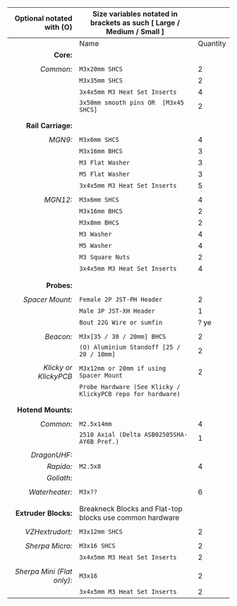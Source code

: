 |             Optional notated with (O) | Size variables notated in brackets as such [ Large / Medium / Small ] |          |
|--------------------------------------:|-----------------------------------------------------------------------|----------|
|                                       | Name                                                                  | Quantity |
|                                **Core:** |                                                                       |          |
|                                       |                                                                       |          |
|                               *Common:* | `M3x20mm SHCS`                                                    | 2        |
|                                       | `M3x35mm SHCS`                                                          | 2        |
|                                       | `3x4x5mm M3 Heat Set Inserts`                                           | 4        |
|                                       | `3x50mm smooth pins OR  [M3x45 SHCS]`                                   | 2        |
|                                       |                                                                       |          |
|                                       |                                                                       |          |
|                        **Rail Carriage:** |                                                                       |          |
|                                       |                                                                       |          |
|                                 *MGN9:* | `M3x6mm SHCS`                                                           | 4        |
|                                       | `M3x16mm BHCS`                                                          | 3        |
|                                       | `M3 Flat Washer`                                                        | 3        |
|                                       | `M5 Flat Washer`                                                        | 3        |
|                                       | `3x4x5mm M3 Heat Set Inserts`                                           | 5        |
|                                       |                                                                       |          |
|                               *MGN12:* | `M3x6mm SHCS`                                                           | 4        |
|                                       | `M3x16mm BHCS`                                                          | 2        |
|                                       | `M3x8mm BHCS`                                                           | 2        |
|                                       | `M3 Washer`                                                             | 4        |
|                                       | `M5 Washer`                                                             | 4        |
|                                       | `M3 Square Nuts`                                                        | 2        |
|                                       | `3x4x5mm M3 Heat Set Inserts`                                           | 4        |
|                                       |                                                                       |          |
|                                       |                                                                       |          |
|                               **Probes:** |                                                                       |          |
|                                       |                                                                       |          |
|                         *Spacer Mount:* | `Female 2P JST-PH Header`                                               | 2        |
|                                       | `Male 3P JST-XH Header`                                                 | 1        |
|                                       | `Bout 22G Wire or sumfin`                                               | ? ye     |
|                                       |                                                                       |          |
|                               *Beacon:* | `M3x[35 / 30 / 20mm] BHCS`                                              | 2        |
|                                       | `(O) Aluminium Standoff [25 / 20 / 10mm] `                              | 2        |
|                                       |                                                                       |          |
|                   *Klicky or KlickyPCB* | `M3x12mm or 20mm if using Spacer Mount`                                 | 2        |
|                                       | `Probe Hardware (See Klicky / KlickyPCB repo for hardware)`             |          |
|                                       |                                                                       |          |
|                                       |                                                                       |          |
|                        **Hotend Mounts:** |                                                                       |          |
|                                       |                                                                       |          |
|                               *Common:* | `M2.5x14mm `                                                            | 4        |
|                                       | `2510 Axial (Delta ASB02505SHA-AY6B Pref.)`                             | 1        |
|                                       |                                                                       |          |
|                            *DragonUHF:* |                                                                       |          |
|                               *Rapido:* | `M2.5x8 `                                                               | 4        |
|                              *Goliath:* |                                                                       |          |
|                                       |                                                                       |          |
|                          *Waterheater:* | `M3x??`                                                                 | 6        |
|                                       |                                                                       |          |
|                                       |                                                                       |          |
|                      **Extruder Blocks:** |   Breakneck Blocks and Flat-top blocks use common hardware                                                                  |          |
|                    |                                                                       |          |
|                         *VZHextrudort:* | `M3x12mm SHCS`                                                          | 2        |
|                                       |                                                                       |          |
|                         *Sherpa Micro:* | `M3x16 SHCS`                                                            | 2        |
|                                       | `3x4x5mm M3 Heat Set Inserts`                                           | 2        |
|                                       |                                                                       |          |
|              *Sherpa Mini (Flat only):* | `M3x16`                                                                 | 2        |
|                                       | `3x4x5mm M3 Heat Set Inserts`                                           | 2        |
